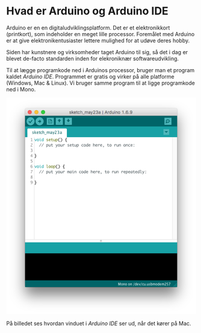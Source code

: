 # Hvad er Arduino og Arduino IDE

Arduino er en en digitaludviklingsplatform. Det er et elektronikkort \(printkort\), som indeholder en meget lille processor. Foremålet med Arduino er at give elektronikentusiaster lettere mulighed for at udøve deres hobby.

Siden har kunstnere og virksomheder taget Arduino til sig, så det i dag er blevet de-facto standarden inden for elekroniknær softwareudvikling.

Til at lægge programkode ned i Arduinos processor, bruger man et program kaldet *Arduino IDE*. Programmet er gratis og virker på alle platforme (Windows, Mac & Linux). Vi bruger samme program til at ligge programkode ned i Mono.

![Screenshot af Arduino IDE](arduino-new-project.png)

På billedet ses hvordan vinduet i *Arduino IDE* ser ud, når det kører på Mac.